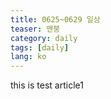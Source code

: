 ```yaml
---
title: 0625~0629 일상
teaser: 멘붕
category: daily
tags: [daily]
lang: ko
---
```


this is test article1
